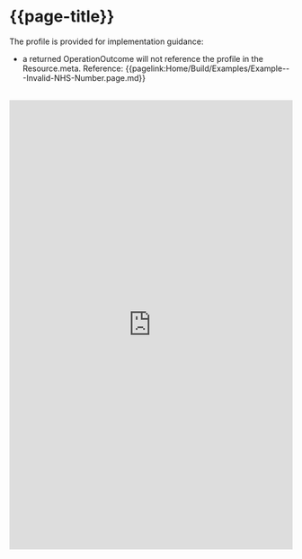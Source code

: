 # {{page-title}}

The profile is provided for implementation guidance:
- a returned OperationOutcome will not reference the profile in the Resource.meta. Reference: {{pagelink:Home/Build/Examples/Example---Invalid-NHS-Number.page.md}}

<br>


<iframe src="https://simplifier.net/guide/uk-core-implementation-guide-stu3-sequence/home/profilesandextensions/profile-ukcore-operationoutcome?version=current" frameBorder="0" height="800px" width="100%"></iframe>
